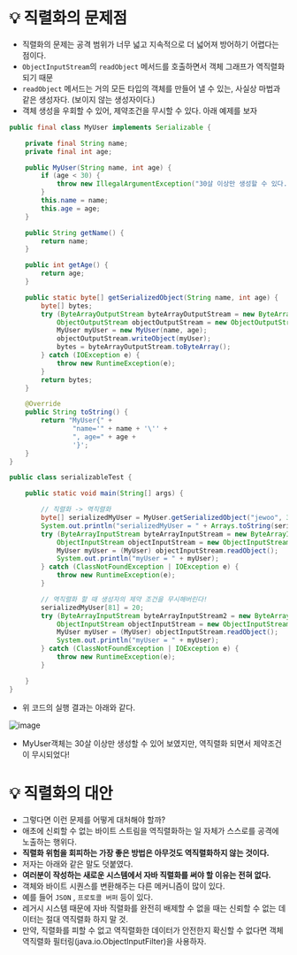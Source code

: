 # 💡 직렬화의 문제점
- 직렬화의 문제는 공격 범위가 너무 넓고 지속적으로 더 넓어져 방어하기 어렵다는 점이다.
- `ObjectInputStream`의 `readObject` 메서드를 호출하면서 객체 그래프가 역직렬화되기 때문
- `readObject` 메서드는 거의 모든 타입의 객체를 만들어 낼 수 있는, 사실상 마법과 같은 생성자다. (보이지 않는 생성자이다.)
- 객체 생성을 우회할 수 있어, 제약조건을 무시할 수 있다. 아래 예제를 보자

```java
public final class MyUser implements Serializable {

    private final String name;
    private final int age;

    public MyUser(String name, int age) {
        if (age < 30) {
            throw new IllegalArgumentException("30살 이상만 생성할 수 있다.");
        }
        this.name = name;
        this.age = age;
    }

    public String getName() {
        return name;
    }

    public int getAge() {
        return age;
    }

    public static byte[] getSerializedObject(String name, int age) {
        byte[] bytes;
        try (ByteArrayOutputStream byteArrayOutputStream = new ByteArrayOutputStream()) {
            ObjectOutputStream objectOutputStream = new ObjectOutputStream(byteArrayOutputStream);
            MyUser myUser = new MyUser(name, age);
            objectOutputStream.writeObject(myUser);
            bytes = byteArrayOutputStream.toByteArray();
        } catch (IOException e) {
            throw new RuntimeException(e);
        }
        return bytes;
    }

    @Override
    public String toString() {
        return "MyUser{" +
                "name='" + name + '\'' +
                ", age=" + age +
                '}';
    }
}
```

```java
public class serializableTest {

    public static void main(String[] args) {

        // 직렬화 -> 역직렬화
        byte[] serializedMyUser = MyUser.getSerializedObject("jewoo", 30);
        System.out.println("serializedMyUser = " + Arrays.toString(serializedMyUser));
        try (ByteArrayInputStream byteArrayInputStream = new ByteArrayInputStream(serializedMyUser)) {
            ObjectInputStream objectInputStream = new ObjectInputStream(byteArrayInputStream);
            MyUser myUser = (MyUser) objectInputStream.readObject();
            System.out.println("myUser = " + myUser);
        } catch (ClassNotFoundException | IOException e) {
            throw new RuntimeException(e);
        }

        // 역직렬화 할 때 생성자의 제약 조건을 무시해버린다!
        serializedMyUser[81] = 20;
        try (ByteArrayInputStream byteArrayInputStream2 = new ByteArrayInputStream(serializedMyUser)) {
            ObjectInputStream objectInputStream = new ObjectInputStream(byteArrayInputStream2);
            MyUser myUser = (MyUser) objectInputStream.readObject();
            System.out.println("myUser = " + myUser);
        } catch (ClassNotFoundException | IOException e) {
            throw new RuntimeException(e);
        }

    }
}
```
- 위 코드의 실행 결과는 아래와 같다.

![image](https://github.com/shin-je-woo/effective-java-group-study/assets/39439576/9587e89f-d570-4ae6-a345-13cf1c9af90f)
- MyUser객체는 30살 이상만 생성할 수 있어 보였지만, 역직렬화 되면서 제약조건이 무시되었다!

# 💡 직렬화의 대안
- 그렇다면 이런 문제를 어떻게 대처해야 할까?
- 애초에 신뢰할 수 없는 바이트 스트림을 역직렬화하는 일 자체가 스스로를 공격에 노출하는 행위다.
- **직렬화 위험을 회피하는 가장 좋은 방법은 아무것도 역직렬화하지 않는 것이다.**
- 저자는 아래와 같은 말도 덧붙였다.
- **여러분이 작성하는 새로운 시스템에서 자바 직렬화를 써야 할 이유는 전혀 없다.**
- 객체와 바이트 시퀀스를 변환해주는 다른 메커니즘이 많이 있다.
- 예를 들어 `JSON` , `프로토콜 버퍼` 등이 있다.
- 레거시 시스템 때문에 자바 직렬화를 완전히 배제할 수 없을 때는 신뢰할 수 없는 데이터는 절대 역직렬화 하지 말 것.
- 만약, 직렬화를 피할 수 없고 역직렬화한 데이터가 안전한지 확신할 수 없다면 객체 역직렬화 필터링(java.io.ObjectInputFilter)을 사용하자.
